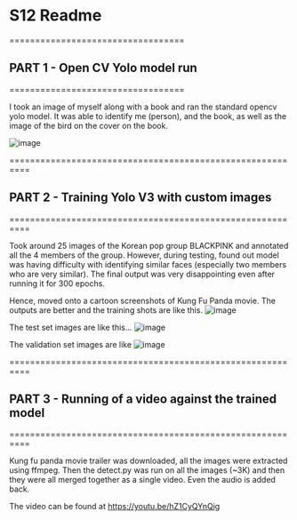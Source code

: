# S12 Readme
==================================
## PART 1 - Open CV Yolo model run
==================================

I took an image of myself along with a book and ran the standard opencv yolo model.
It was able to identify me (person), and the book, as well as the image of the bird on the cover on the book.

![image](https://user-images.githubusercontent.com/498461/229636492-d12c632c-f066-4ab4-a394-081e4ba4f806.png)

==========================================================
## PART 2 - Training Yolo V3 with custom images
==========================================================

Took around 25 images of the Korean pop group BLACKPINK and annotated all the 4 members of the group.
However, during testing, found out model was having difficulty with identifying similar faces (especially two members who are very similar).
The final output was very disappointing even after running it for 300 epochs.

Hence, moved onto a cartoon screenshots of Kung Fu Panda movie.
The outputs are better and the training shots are like this.
![image](https://user-images.githubusercontent.com/498461/229637648-9f03a2d7-b094-4415-894c-9a4d3613312d.png)

The test set images are like this...
![image](https://user-images.githubusercontent.com/498461/229637781-98e5a8b7-fb2a-4c91-bc23-8906bbb08c7b.png)

The validation set images are like
![image](https://user-images.githubusercontent.com/498461/229639625-dfa5e642-d947-4e42-9921-cd08f3a72b4b.png)

==========================================================
## PART 3 - Running of a video against the trained model
==========================================================

Kung fu panda movie trailer was downloaded, all the images were extracted using ffmpeg.
Then the detect.py was run on all the images (~3K) and then they were all merged together as a single video.
Even the audio is added back.

The video can be found at https://youtu.be/hZ1CyQYnQig
